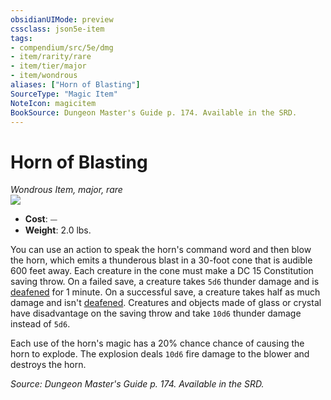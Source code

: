 ```yaml
---
obsidianUIMode: preview
cssclass: json5e-item
tags:
- compendium/src/5e/dmg
- item/rarity/rare
- item/tier/major
- item/wondrous
aliases: ["Horn of Blasting"]
SourceType: "Magic Item"
NoteIcon: magicitem
BookSource: Dungeon Master's Guide p. 174. Available in the SRD.
---
```

# Horn of Blasting
*Wondrous Item, major, rare*  
![](/2-Mechanics/CLI/items/img/horn-of-blasting.webp#right)  

- **Cost**: ⏤
- **Weight**: 2.0 lbs.

You can use an action to speak the horn's command word and then blow the horn, which emits a thunderous blast in a 30-foot cone that is audible 600 feet away. Each creature in the cone must make a DC 15 Constitution saving throw. On a failed save, a creature takes `5d6` thunder damage and is [deafened](/2-Mechanics/CLI/rules/conditions.md#deafened) for 1 minute. On a successful save, a creature takes half as much damage and isn't [deafened](/2-Mechanics/CLI/rules/conditions.md#deafened). Creatures and objects made of glass or crystal have disadvantage on the saving throw and take `10d6` thunder damage instead of `5d6`.

Each use of the horn's magic has a 20% chance chance of causing the horn to explode. The explosion deals `10d6` fire damage to the blower and destroys the horn.

*Source: Dungeon Master's Guide p. 174. Available in the SRD.*